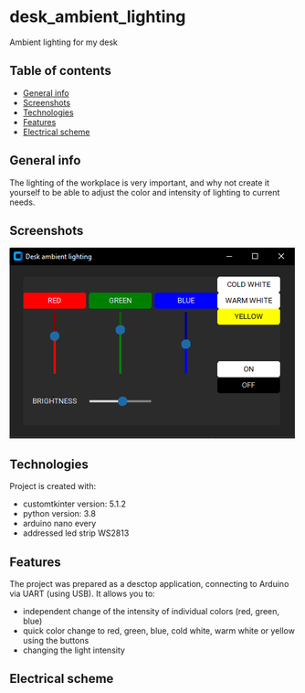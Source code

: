# desk_ambient_lighting
Ambient lighting for my desk

## Table of contents
* [General info](#general-info)
* [Screenshots](#screenshots)
* [Technologies](#technologies)
* [Features](#features)
* [Electrical scheme](#electrical-scheme)

## General info
The lighting of the workplace is very important, and why not create it yourself 
to be able to adjust the color and intensity of lighting to current needs. 

## Screenshots
![app_screenchot](./images/app.png)

## Technologies
Project is created with:
* customtkinter version: 5.1.2
* python version: 3.8
* arduino nano every
* addressed led strip WS2813

## Features
The project was prepared as a desctop application, connecting to Arduino via UART (using USB).
It allows you to:
* independent change of the intensity of individual colors (red, green, blue)
* quick color change to red, green, blue, cold white, warm white or yellow using the buttons
* changing the light intensity

## Electrical scheme
